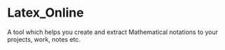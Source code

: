 # Latex_Online
A tool which helps you create and extract Mathematical notations to your projects, work, notes etc.
